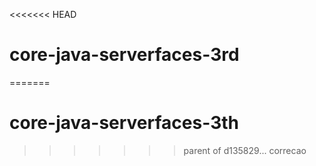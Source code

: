 <<<<<<< HEAD
# core-java-serverfaces-3rd
=======
# core-java-serverfaces-3th
>>>>>>> parent of d135829... correcao
